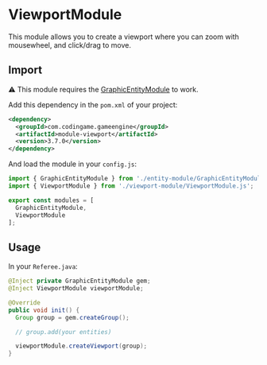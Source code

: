 # ViewportModule

This module allows you to create a viewport where you can zoom with mousewheel, and click/drag to move.

## Import

⚠ This module requires the [GraphicEntityModule](https://github.com/CodinGame/codingame-game-engine/tree/master/engine/modules/entities) to work.

Add this dependency in the `pom.xml` of your project:

```xml
<dependency>
  <groupId>com.codingame.gameengine</groupId>
  <artifactId>module-viewport</artifactId>
  <version>3.7.0</version>
</dependency>
```

And load the module in your `config.js`:

```javascript
import { GraphicEntityModule } from './entity-module/GraphicEntityModule.js';
import { ViewportModule } from './viewport-module/ViewportModule.js';

export const modules = [
  GraphicEntityModule,
  ViewportModule
];
```

## Usage

In your `Referee.java`:

```java
@Inject private GraphicEntityModule gem;
@Inject ViewportModule viewportModule;

@Override
public void init() {
  Group group = gem.createGroup();

  // group.add(your entities)

  viewportModule.createViewport(group);
}
```

